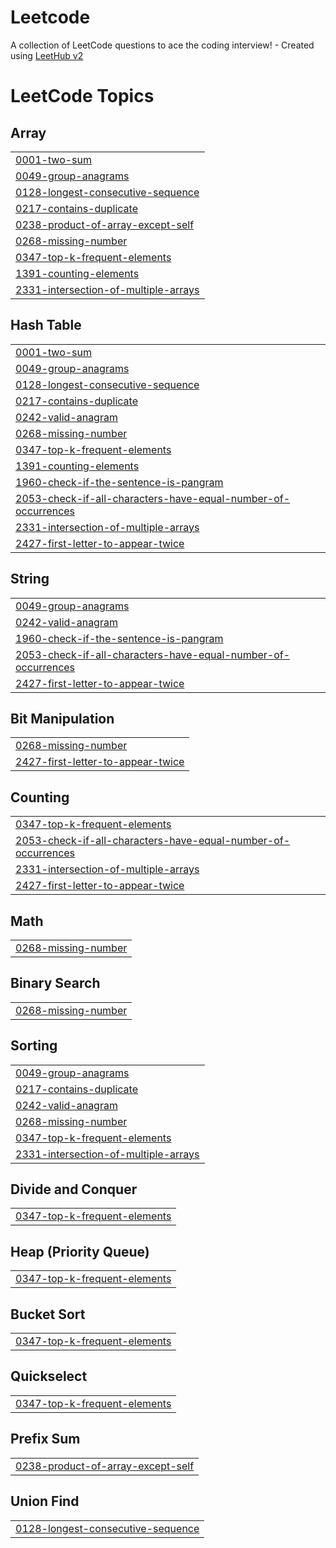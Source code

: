 # Leetcode
A collection of LeetCode questions to ace the coding interview! - Created using [LeetHub v2](https://github.com/arunbhardwaj/LeetHub-2.0)

<!---LeetCode Topics Start-->
# LeetCode Topics
## Array
|  |
| ------- |
| [0001-two-sum](https://github.com/noliw/Leetcode/tree/master/0001-two-sum) |
| [0049-group-anagrams](https://github.com/noliw/Leetcode/tree/master/0049-group-anagrams) |
| [0128-longest-consecutive-sequence](https://github.com/noliw/Leetcode/tree/master/0128-longest-consecutive-sequence) |
| [0217-contains-duplicate](https://github.com/noliw/Leetcode/tree/master/0217-contains-duplicate) |
| [0238-product-of-array-except-self](https://github.com/noliw/Leetcode/tree/master/0238-product-of-array-except-self) |
| [0268-missing-number](https://github.com/noliw/Leetcode/tree/master/0268-missing-number) |
| [0347-top-k-frequent-elements](https://github.com/noliw/Leetcode/tree/master/0347-top-k-frequent-elements) |
| [1391-counting-elements](https://github.com/noliw/Leetcode/tree/master/1391-counting-elements) |
| [2331-intersection-of-multiple-arrays](https://github.com/noliw/Leetcode/tree/master/2331-intersection-of-multiple-arrays) |
## Hash Table
|  |
| ------- |
| [0001-two-sum](https://github.com/noliw/Leetcode/tree/master/0001-two-sum) |
| [0049-group-anagrams](https://github.com/noliw/Leetcode/tree/master/0049-group-anagrams) |
| [0128-longest-consecutive-sequence](https://github.com/noliw/Leetcode/tree/master/0128-longest-consecutive-sequence) |
| [0217-contains-duplicate](https://github.com/noliw/Leetcode/tree/master/0217-contains-duplicate) |
| [0242-valid-anagram](https://github.com/noliw/Leetcode/tree/master/0242-valid-anagram) |
| [0268-missing-number](https://github.com/noliw/Leetcode/tree/master/0268-missing-number) |
| [0347-top-k-frequent-elements](https://github.com/noliw/Leetcode/tree/master/0347-top-k-frequent-elements) |
| [1391-counting-elements](https://github.com/noliw/Leetcode/tree/master/1391-counting-elements) |
| [1960-check-if-the-sentence-is-pangram](https://github.com/noliw/Leetcode/tree/master/1960-check-if-the-sentence-is-pangram) |
| [2053-check-if-all-characters-have-equal-number-of-occurrences](https://github.com/noliw/Leetcode/tree/master/2053-check-if-all-characters-have-equal-number-of-occurrences) |
| [2331-intersection-of-multiple-arrays](https://github.com/noliw/Leetcode/tree/master/2331-intersection-of-multiple-arrays) |
| [2427-first-letter-to-appear-twice](https://github.com/noliw/Leetcode/tree/master/2427-first-letter-to-appear-twice) |
## String
|  |
| ------- |
| [0049-group-anagrams](https://github.com/noliw/Leetcode/tree/master/0049-group-anagrams) |
| [0242-valid-anagram](https://github.com/noliw/Leetcode/tree/master/0242-valid-anagram) |
| [1960-check-if-the-sentence-is-pangram](https://github.com/noliw/Leetcode/tree/master/1960-check-if-the-sentence-is-pangram) |
| [2053-check-if-all-characters-have-equal-number-of-occurrences](https://github.com/noliw/Leetcode/tree/master/2053-check-if-all-characters-have-equal-number-of-occurrences) |
| [2427-first-letter-to-appear-twice](https://github.com/noliw/Leetcode/tree/master/2427-first-letter-to-appear-twice) |
## Bit Manipulation
|  |
| ------- |
| [0268-missing-number](https://github.com/noliw/Leetcode/tree/master/0268-missing-number) |
| [2427-first-letter-to-appear-twice](https://github.com/noliw/Leetcode/tree/master/2427-first-letter-to-appear-twice) |
## Counting
|  |
| ------- |
| [0347-top-k-frequent-elements](https://github.com/noliw/Leetcode/tree/master/0347-top-k-frequent-elements) |
| [2053-check-if-all-characters-have-equal-number-of-occurrences](https://github.com/noliw/Leetcode/tree/master/2053-check-if-all-characters-have-equal-number-of-occurrences) |
| [2331-intersection-of-multiple-arrays](https://github.com/noliw/Leetcode/tree/master/2331-intersection-of-multiple-arrays) |
| [2427-first-letter-to-appear-twice](https://github.com/noliw/Leetcode/tree/master/2427-first-letter-to-appear-twice) |
## Math
|  |
| ------- |
| [0268-missing-number](https://github.com/noliw/Leetcode/tree/master/0268-missing-number) |
## Binary Search
|  |
| ------- |
| [0268-missing-number](https://github.com/noliw/Leetcode/tree/master/0268-missing-number) |
## Sorting
|  |
| ------- |
| [0049-group-anagrams](https://github.com/noliw/Leetcode/tree/master/0049-group-anagrams) |
| [0217-contains-duplicate](https://github.com/noliw/Leetcode/tree/master/0217-contains-duplicate) |
| [0242-valid-anagram](https://github.com/noliw/Leetcode/tree/master/0242-valid-anagram) |
| [0268-missing-number](https://github.com/noliw/Leetcode/tree/master/0268-missing-number) |
| [0347-top-k-frequent-elements](https://github.com/noliw/Leetcode/tree/master/0347-top-k-frequent-elements) |
| [2331-intersection-of-multiple-arrays](https://github.com/noliw/Leetcode/tree/master/2331-intersection-of-multiple-arrays) |
## Divide and Conquer
|  |
| ------- |
| [0347-top-k-frequent-elements](https://github.com/noliw/Leetcode/tree/master/0347-top-k-frequent-elements) |
## Heap (Priority Queue)
|  |
| ------- |
| [0347-top-k-frequent-elements](https://github.com/noliw/Leetcode/tree/master/0347-top-k-frequent-elements) |
## Bucket Sort
|  |
| ------- |
| [0347-top-k-frequent-elements](https://github.com/noliw/Leetcode/tree/master/0347-top-k-frequent-elements) |
## Quickselect
|  |
| ------- |
| [0347-top-k-frequent-elements](https://github.com/noliw/Leetcode/tree/master/0347-top-k-frequent-elements) |
## Prefix Sum
|  |
| ------- |
| [0238-product-of-array-except-self](https://github.com/noliw/Leetcode/tree/master/0238-product-of-array-except-self) |
## Union Find
|  |
| ------- |
| [0128-longest-consecutive-sequence](https://github.com/noliw/Leetcode/tree/master/0128-longest-consecutive-sequence) |
<!---LeetCode Topics End-->